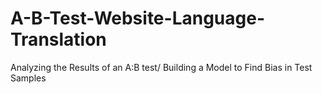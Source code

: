 # A-B-Test-Website-Language-Translation
Analyzing the Results of an A:B test/ Building a Model to Find Bias in Test Samples
